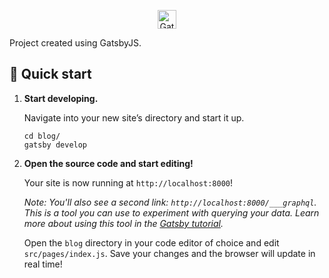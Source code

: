 <p align="center">
  <a href="https://www.gatsbyjs.org">
    <img alt="Gatsby" src="https://www.gatsbyjs.org/monogram.svg" width="30" />
  </a>
</p>

Project created using GatsbyJS.

## 🚀 Quick start

1.  **Start developing.**

    Navigate into your new site’s directory and start it up.

    ```shell
    cd blog/
    gatsby develop
    ```

1.  **Open the source code and start editing!**

    Your site is now running at `http://localhost:8000`!

    _Note: You'll also see a second link: _`http://localhost:8000/___graphql`_. This is a tool you can use to experiment with querying your data. Learn more about using this tool in the [Gatsby tutorial](https://www.gatsbyjs.org/tutorial/part-five/#introducing-graphiql)._

    Open the `blog` directory in your code editor of choice and edit `src/pages/index.js`. Save your changes and the browser will update in real time!
